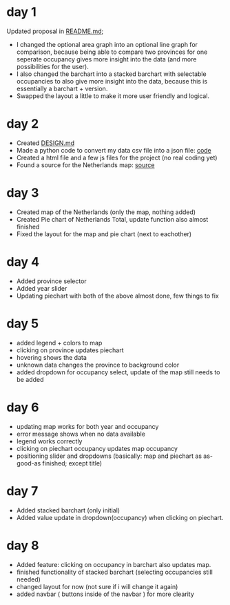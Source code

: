 # day 1
Updated proposal in [README.md](https://github.com/thomasreus97/project/blob/master/README.md);
* I changed the optional area graph into an optional line graph for comparison, because being able to compare two provinces for one seperate occupancy gives more insight into the data (and more possibilities for the user).
* I also changed the barchart into a stacked barchart with selectable occupancies to also give more insight into the data, because this is essentially a barchart + version.
* Swapped the layout a little to make it more user friendly and logical.

# day 2
* Created [DESIGN.md](https://github.com/thomasreus97/project/blob/master/DESIGN.md)
* Made a python code to convert my data csv file into a json file: [code](https://github.com/thomasreus97/project/blob/master/code/python_code/csv_to_json.py)
* Created a html file and a few js files for the project (no real coding yet)
* Found a source for the Netherlands map: [source](http://jvectormap.com/maps/countries/netherlands/)

# day 3
* Created map of the Netherlands (only the map, nothing added)
* Created Pie chart of Netherlands Total, update function also almost finished
* Fixed the layout for the map and pie chart (next to eachother)

# day 4
* Added province selector
* Added year slider
* Updating piechart with both of the above almost done, few things to fix

# day 5
* added legend + colors to map
* clicking on province updates piechart
* hovering shows the data
* unknown data changes the province to background color
* added dropdown for occupancy select, update of the map still needs to be added

# day 6
* updating map works for both year and occupancy
* error message shows when no data available
* legend works correctly
* clicking on piechart occupancy updates map occupancy
* positioning slider and dropdowns
(basically: map and piechart as as-good-as finished; except title)

# day 7
* Added stacked barchart (only initial)
* Added value update in dropdown(occupancy) when clicking on piechart.

# day 8
* Added feature: clicking on occupancy in barchart also updates map.
* finished functionality of stacked barchart (selecting occupancies still needed)
* changed layout for now (not sure if i will change it again)
* added navbar ( buttons inside of the navbar ) for more clearity
